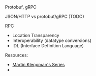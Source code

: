 
Protobuf, gRPC

JSON/HTTP vs protobuf/gRPC (TODO)

RPC
- Location Transparency
- Interoperability (datatype conversions)
- IDL (Interface Definition Language)



Resources:
- [Martin Kleppman's Series](https://www.youtube.com/watch?v=S2osKiqQG9s&list=PLeKd45zvjcDFUEv_ohr_HdUFe97RItdiB&index=3)
- 